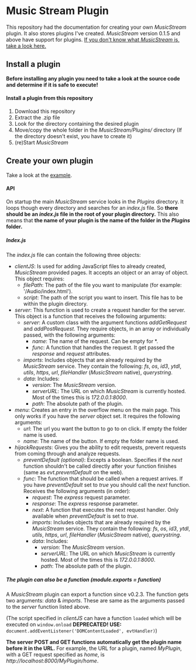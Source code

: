 # Music Stream Plugin
This repository had the documentation for creating your own *MusicStream* plugin. It also stores plugins I've created.
*MusicStream* version 0.1.5 and above have support for plugins.
[If you don't know what *MusicStream* is, take a look here.](https://github.com/Jantje19/MusicStream/)

## Install a plugin
**Before installing any plugin you need to take a look at the source code and determine if it is safe to execute!**

#### Install a plugin from this repository
1. Download this repository
2. Extract the .zip file
3. Look for the directory containing the desired plugin
4. Move/copy the whole folder in the *MusicStream/Plugins/* directory (If the directory doesn't exist, you have to create it)
5. (re)Start *MusicStream*

## Create your own plugin
Take a look at the [example](https://github.com/Jantje19/MusicStream-Plugins/tree/master/Example).

#### API
On startup the main *MusicStream* service looks in the *Plugins* directory. It loops though every directory and searches for an *index.js* file. So **there should be an *index.js* file in the root of your plugin directory.** This also means that **the name of your plugin is the name of the folder in the *Plugins* folder.**

##### Index.js
The *index.js* file can contain the following three objects:
- *clientJS*: Is used for adding JavaScript files to already created, *MusicStream* provided pages. It accepts an object or an array of object. This object requires:
	- *filePath*: The path of the file you want to manipulate (for example: '/Audio/index.html').
	- *script*: The path of the script you want to insert. This file has to be within the plugin directory.
- *server*: This function is used to create a request handler for the server. This object is a function that receives the following arguments:
	- *server*: A custom class with the argument functions *addGetRequest* and *addPostRequest*. They require objects, in an array or individually passed, with the following arguments:
		- *name*: The name of the request. Can be empty for \*.
		- *func*: A function that handles the request. It get passed the *response* and *request* attributes.
	- *imports*: Includes objects that are already required by the *MusicStream* service. They contain the following: *fs*, *os*, *id3*, *ytdl*, *utils*, *https*, *url*, *fileHandler* (*MusicStream* native), *querystring*.
	- *data*: Includes:
		- *version*: The *MusicStream* version.
		- *serverURL*: The URL on which *MusicStream* is currently hosted. Most of the times this is *172.0.0.1:8000*.
		- *path*: The absolute path of the plugin.
- *menu*: Creates an entry in the overflow menu on the main page. This only works if you have the *server* object set. It requires the following arguments:
	- *url*: The url you want the button to go to on click. If empty the folder name is used.
	- *name*: The name of the button. If empty the folder name is used.
- *hijackRequests*: Gives you the ability to edit requests, prevent requests from coming through and analyze requests.
	- *preventDefault (optional)*: Excepts a boolean. Specifies if the *next* function shouldn't be called directly after your function finishes (same as *evt.preventDefault* on the web).
	- *func*: The function that should be called when a request arrives. If you have *preventDefault* set to *true* you should call the *next* function. Receives the following arguments (in order):
		- *request*: The *express* request parameter.
		- *response*: The *express* response parameter.
		- *next*: A function that executes the next request handler. Only available when *preventDefault* is set to *true*.
		- *imports*: Includes objects that are already required by the *MusicStream* service. They contain the following: *fs*, *os*, *id3*, *ytdl*, *utils*, *https*, *url*, *fileHandler* (*MusicStream* native), *querystring*.
		- *data*: Includes:
			- *version*: The *MusicStream* version.
			- *serverURL*: The URL on which *MusicStream* is currently hosted. Most of the times this is *172.0.0.1:8000*.
			- *path*: The absolute path of the plugin.

##### The plugin can also be a function (module.exports = *function*)
A *MusicStream* plugin can export a function since v0.2.3.
The function gets two arguments: *data* & *imports*. These are same as the arguments passed to the *server* function listed above.

(The script specified in *clientJS* can have a function ```loaded``` which will be executed on ```window.onload``` **DEPRECATED! USE:** ```document.addEventListener('DOMContentLoaded', evtHandler)```)

**The server POST and GET functions automatically get the plugin name before it in the URL.** For example, the URL for a plugin, named *MyPlugin*, with a GET request specified as *home*, is *http://localhost:8000/MyPlugin/home*.
